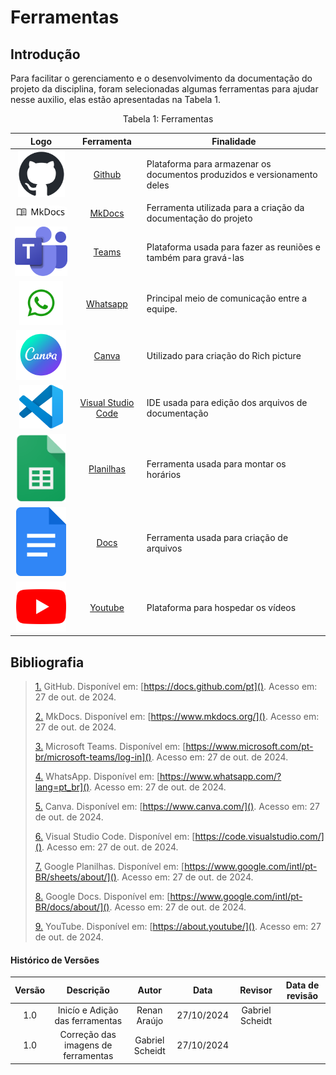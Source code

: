 # Ferramentas 

## **Introdução**

Para facilitar o gerenciamento e o desenvolvimento da documentação do projeto da disciplina, foram selecionadas algumas ferramentas para ajudar nesse auxilio, elas estão apresentadas na Tabela 1. 


<div style="text-align: center">
<p>Tabela 1: Ferramentas </p>
</div>


| Logo | Ferramenta | Finalidade |
| :-----: | :----: | ----------- |
| <img src="../assets/ferramentas/github.png"  width=75px> | <a id="b" href="#b">Github</a> | Plataforma para armazenar os documentos produzidos e versionamento deles |
| <img style="border-radius: 25%" src="../assets/ferramentas/mkdocs.png" width=150px> | <a id="a" href="#a">MkDocs</a> | Ferramenta utilizada para a criação da documentação do projeto |
| <img src="/assets/ferramentas/teams.png" width=125px> | <a id="d" href="#d">Teams</a> | Plataforma usada para fazer as reuniões e também para gravá-las |
| <img src="/assets/ferramentas/whatsapp.png" width=70px> | <a id="e" href="#e">Whatsapp</a> | Principal meio de comunicação entre a equipe.|
| <img src="/assets/ferramentas/canva.png"  width=80px> | <a id="f" href="#f">Canva</a> | Utilizado para criação do Rich picture |
| <img src="/assets/ferramentas/vscode.png"  width=70px> | <a id="g" href="#g">Visual Studio Code</a> | IDE usada para edição dos arquivos de documentação |
| <img src="/assets/ferramentas/panilha.png"  width=80px> | <a id="g" href="#g">Planilhas</a> | Ferramenta usada para montar os horários |
| <img src="/assets/ferramentas/docs.png"  width=80px> | <a id="g" href="#g">Docs</a> | Ferramenta usada para criação de arquivos  |
| <img src="/assets/ferramentas/youtube.png"  width=80px> | <a id="g" href="#g">Youtube</a> | Plataforma para hospedar os vídeos  |



## **Bibliografia**

> <a id="FRM1" href="#anchor_1">1.</a> GitHub. Disponível em: [https://docs.github.com/pt](). Acesso em: 27 de out. de 2024.
>
> <a id="FRM4" href="#anchor_2">2.</a> MkDocs. Disponível em: [https://www.mkdocs.org/](). Acesso em: 27 de out. de 2024.
> 
> <a id="FRM2" href="#anchor_3">3.</a> Microsoft Teams. Disponível em: [https://www.microsoft.com/pt-br/microsoft-teams/log-in](). Acesso em: 27 de out. de 2024.
>
> <a id="FRM6" href="#anchor_4">4.</a> WhatsApp. Disponível em: [https://www.whatsapp.com/?lang=pt_br](). Acesso em: 27 de out. de 2024.
>
> <a id="FRM6" href="#anchor_5">5.</a> Canva. Disponível em: [https://www.canva.com/](). Acesso em: 27 de out. de 2024.
> 
> <a id="FRM5" href="#anchor_6">6.</a> Visual Studio Code. Disponível em: [https://code.visualstudio.com/](). Acesso em: 27 de out. de 2024.
>
> <a id="FRM8" href="#anchor_7">7.</a> Google Planilhas. Disponível em: [https://www.google.com/intl/pt-BR/sheets/about/](). Acesso em: 27 de out. de 2024.
>
> <a id="FRM9" href="#anchor_8">8.</a> Google Docs. Disponível em: [https://www.google.com/intl/pt-BR/docs/about/](). Acesso em: 27 de out. de 2024.
> 
> <a id="FRM7" href="#anchor_9">9.</a> YouTube. Disponível em: [https://about.youtube/](). Acesso em: 27 de out. de 2024.
>

#### **Histórico de Versões**

| Versão |          Descrição              |     Autor      |      Data      |   Revisor     |    Data de revisão    |  
|:------:|:-------------------------------:|:--------------:|:--------------:|:-------------:|:---------------------:|
|  1.0   | Inicío e Adição das ferramentas | Renan Araújo | 27/10/2024   | Gabriel Scheidt  ||
|  1.0   | Correção das imagens de ferramentas | Gabriel Scheidt | 27/10/2024   |  ||
